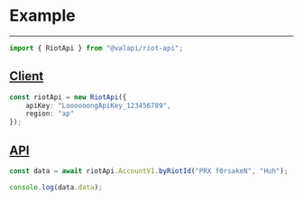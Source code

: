 # Example

---

```typescript
import { RiotApi } from "@valapi/riot-api";
```

## [Client](./Client.md#config)

```typescript
const riotApi = new RiotApi({
    apiKey: "LoooooongApiKey_123456789",
    region: "ap"
});
```

## [API](./API.md#usage)

```typescript
const data = await riotApi.AccountV1.byRiotId("PRX f0rsakeN", "Huh");

console.log(data.data);
```
